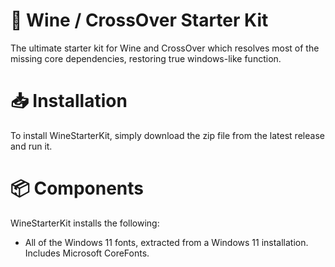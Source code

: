 # 🍷 Wine / CrossOver Starter Kit
The ultimate starter kit for Wine and CrossOver which resolves most of the missing core dependencies, restoring true windows-like function.

# 📥 Installation
To install WineStarterKit, simply download the zip file from the latest release and run it.

# 📦 Components
WineStarterKit installs the following:
- All of the Windows 11 fonts, extracted from a Windows 11 installation. Includes Microsoft CoreFonts.
